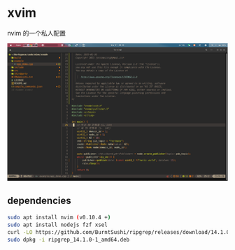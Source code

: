 # xvim
nvim 的一个私人配置

![](doc/nvim.png)

## dependencies

```bash 
sudo apt install nvim (v0.10.4 +)
sudo apt install nodejs fzf xsel
curl -LO https://github.com/BurntSushi/ripgrep/releases/download/14.1.0/ripgrep_14.1.0-1_amd64.deb
sudo dpkg -i ripgrep_14.1.0-1_amd64.deb
```
